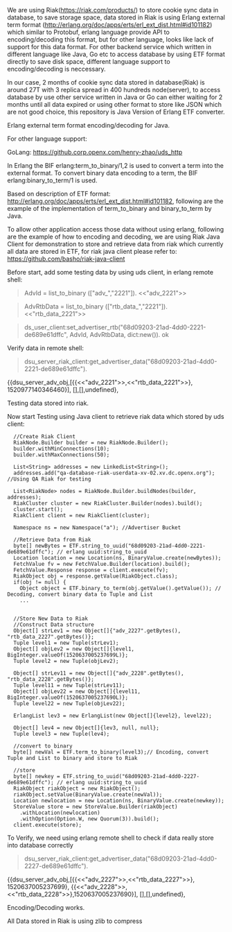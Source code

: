 We are using Riak(https://riak.com/products/) to store cookie sync data in database, to save storage space, data stored in Riak is using Erlang external term format (http://erlang.org/doc/apps/erts/erl_ext_dist.html#id101182) which similar to Protobuf, erlang language provide API to encoding/decoding this format, but for other language, looks like lack of support for this data format. For other backend service which written in different language like Java, Go etc to access database by using ETF format directly to save disk space, different language support to encoding/decoding is neccessary.

In our case, 2 months of cookie sync data stored in database(Riak) is around 27T with 3 replica spread in 400 hundreds node(server), to access database by use other service written in Java or Go can either waiting for 2 months until all data expired or using other format to store like JSON which are not good choice, this repository is Java Version of Erlang ETF converter.

Erlang external term format encoding/decoding for Java.

For other language support:

GoLang: https://github.corp.openx.com/henry-zhao/uds_http

In Erlang the BIF erlang:term_to_binary/1,2 is used to convert a term into the external format. To convert binary data encoding to a term, the BIF erlang:binary_to_term/1 is used.

Based on description of ETF format: http://erlang.org/doc/apps/erts/erl_ext_dist.html#id101182, following are the example of the implementation of term_to_binary and binary_to_term by Java.

To allow other application access those data without using erlang, following are the example of how to encoding and decoding, we are using Riak Java Client for demonstration to store and retrieve data from riak which currently all data are stored in ETF, for riak java client please refer to: https://github.com/basho/riak-java-client

Before start, add some testing data by using uds client, in erlang remote shell:

> AdvId = list_to_binary (["adv_","2221"]).
<<"adv_2221">>

> AdvRtbData = list_to_binary (["rtb_data_","2221"]). 
<<"rtb_data_2221">>

> ds_user_client:set_advertiser_rtb("68d09203-21ad-4dd0-2221-de689e61dffc", AdvId, AdvRtbData, dict:new()).
ok

Verify data in remote shell: 

>dsu_server_riak_client:get_advertiser_data("68d09203-21ad-4dd0-2221-de689e61dffc").

{{dsu_server_adv_obj,[{{<<"adv_2221">>,<<"rtb_data_2221">>},
                       1520977140346460}],
                     [],[],undefined},

Testing data stored into riak.


Now start Testing using Java client to retrieve riak data which stored by uds client:

      //Create Riak Client
      RiakNode.Builder builder = new RiakNode.Builder();
      builder.withMinConnections(10);
      builder.withMaxConnections(50);
      
      List<String> addresses = new LinkedList<String>();
      addresses.add("qa-database-riak-userdata-xv-02.xv.dc.openx.org"); //Using QA Riak for testing
      
      List<RiakNode> nodes = RiakNode.Builder.buildNodes(builder, addresses);
      RiakCluster cluster = new RiakCluster.Builder(nodes).build();
      cluster.start();
      RiakClient client = new RiakClient(cluster);
      
      Namespace ns = new Namespace("a"); //Advertiser Bucket

      //Retrieve Data from Riak
      byte[] newBytes = ETF.string_to_uuid("68d09203-21ad-4dd0-2221-de689e61dffc"); // erlang uuid:string_to_uuid
      Location location = new Location(ns, BinaryValue.create(newBytes));
      FetchValue fv = new FetchValue.Builder(location).build();
      FetchValue.Response response = client.execute(fv);
      RiakObject obj = response.getValue(RiakObject.class);
      if(obj != null) {
        Object object = ETF.binary_to_term(obj.getValue().getValue()); // Decoding, convert binary data to Tuple and List
        ...


      //Store New Data to Riak
      //Construct Data structure
      Object[] strLev1 = new Object[]{"adv_2227".getBytes(), "rtb_data_2227".getBytes()};
      Tuple level1 = new Tuple(strLev1);
      Object[] objLev2 = new Object[]{level1, BigInteger.valueOf(1520637005237699L)};
      Tuple level2 = new Tuple(objLev2);
      
      Object[] strLev11 = new Object[]{"adv_2228".getBytes(), "rtb_data_2228".getBytes()};
      Tuple level11 = new Tuple(strLev11);
      Object[] objLev22 = new Object[]{level11, BigInteger.valueOf(1520637005237690L)};
      Tuple level22 = new Tuple(objLev22);

      ErlangList lev3 = new ErlangList(new Object[]{level2}, level22);

      Object[] lev4 = new Object[]{lev3, null, null};
      Tuple level3 = new Tuple(lev4);

      //convert to binary
      byte[] newVal = ETF.term_to_binary(level3);// Encoding, convert Tuple and List to binary and store to Riak

      //store
      byte[] newkey = ETF.string_to_uuid("68d09203-21ad-4dd0-2227-de689e61dffc"); // erlang uuid:string_to_uuid
      RiakObject riakObject = new RiakObject();
      riakObject.setValue(BinaryValue.create(newVal));
      Location newlocation = new Location(ns, BinaryValue.create(newkey));
      StoreValue store = new StoreValue.Builder(riakObject)
        .withLocation(newlocation)
        .withOption(Option.W, new Quorum(3)).build();
      client.execute(store);


To Verify, we need using erlang remote shell to check if data really store into database correctly

> dsu_server_riak_client:get_advertiser_data("68d09203-21ad-4dd0-2227-de689e61dffc").

{{dsu_server_adv_obj,[{{<<"adv_2227">>,<<"rtb_data_2227">>},
                       1520637005237699},
                      {{<<"adv_2228">>,<<"rtb_data_2228">>},1520637005237690}],
                     [],[],undefined},

Encoding/Decoding works.

All Data stored in Riak is using zlib to compress
